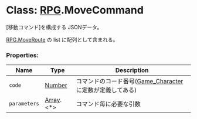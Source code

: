 # Class: [RPG](RPG.md).MoveCommand
[移動コマンド]を構成する JSONデータ。

[RPG.MoveRoute](RPG.MoveRoute.md) の list に配列として含まれる。


### Properties:

| Name | Type | Description |
| --- | --- | --- |
| `code` | [Number](Number.md) | コマンドのコード番号([Game_Character](Game_Character.md) に定数が定義してある) |
| `parameters` | [Array](Array.md).&lt;*&gt; | コマンド毎に必要な引数 |


